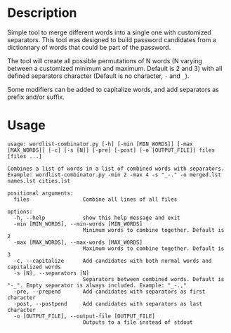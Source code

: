 # Description

Simple tool to merge different words into a single one with customized separators. This tool was designed to build password candidates from a dictionnary of words that could be part of the password.

The tool will create all possible permutations of N words (N varying between a customized minimum and maximum. Default is 2 and 3) with all defined separators character (Default is no character, `-` and `_`).

Some modifiers can be added to capitalize words, and add separators as prefix and/or suffix.

# Usage

```
usage: wordlist-combinator.py [-h] [-min [MIN_WORDS]] [-max [MAX_WORDS]] [-c] [-s [N]] [-pre] [-post] [-o [OUTPUT_FILE]] files [files ...]

Combines a list of words in a list of combined words with separators. Example: wordlist-combinator.py -min 2 -max 4 -s "_-." -o merged.lst names.lst cities.lst

positional arguments:
  files                 Combine all lines of all files

options:
  -h, --help            show this help message and exit
  -min [MIN_WORDS], --min-words [MIN_WORDS]
                        Minimum words to combine together. Default is 2
  -max [MAX_WORDS], --max-words [MAX_WORDS]
                        Maximum words to combine together. Default is 3
  -c, --capitalize      Add candidates with both normal words and capitalized words
  -s [N], --separators [N]
                        Separators between combined words. Default is "-_". Empty separator is always included. Example: "_-.,"
  -pre, --prepend       Add candidates with separators as first character
  -post, --postpend     Add candidates with separators as last character
  -o [OUTPUT_FILE], --output-file [OUTPUT_FILE]
                        Outputs to a file instead of stdout
```
